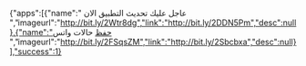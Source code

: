 {"apps":[{"name":" عاجل عليك  تحديث التطبيق الان ","imageurl":"http://bit.ly/2Wtr8dg","link":"http://bit.ly/2DDN5Pm","desc":null},{"name":"حفظ حالات  واتس 
 ","imageurl":"http://bit.ly/2FSqsZM","link":"http://bit.ly/2Sbcbxa","desc":null}],"success":1}
